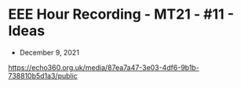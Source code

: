 # EEE Hour Recording - MT21 - #11 - Ideas 
* December 9, 2021

<https://echo360.org.uk/media/87ea7a47-3e03-4df6-9b1b-738810b5d1a3/public>



